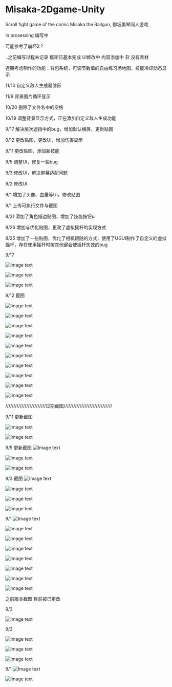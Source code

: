 # Misaka-2Dgame-Unity
Scroll fight game of the comic Misaka the Railgun, 御坂美琴同人游戏

In prosessing
编写中

可能参考了崩坏2？

..之前编写过程未记录
框架已基本完成
UI修改中
内容添加中
丑
没有素材

近期考虑制作的功能：背包系统，可调节数值的自由练习场地图，技能冷却动态显示

11/10
自定义敌人生成器雏形

11/9
背景图片循环显示

10/20
删除了文件名中的空格

10/19
调整背景显示方式，正在添加自定义敌人生成功能

9/17
解决层次遮挡中的bug，增加默认横屏，更新贴图

9/12
更改贴图，更改UI，增加伤害显示

9/11
更改贴图，添加新技能

9/5
调整UI，修复一些bug

9/3
修改UI，解决屏幕适配问题

9/2
修改UI

9/1
增加了头像、血量等UI，修改贴图

9/1
上传可执行文件与截图

8/31
添加了角色描边贴图，增加了技能按钮ui

8/26
增加与优化贴图，更改了虚拟摇杆的实现方式

8/25
增加了一些贴图，优化了相机跟随的方式，使用了UGUI制作了自定义的虚拟摇杆，存在使用摇杆时按其他键会使摇杆失效的bug



9/17

![Image text](https://github.com/voidarea97/Misaka-2Dgame-Unity/blob/master/%E8%BF%90%E8%A1%8C%E6%88%AA%E5%9B%BE/180917.1.png)

![Image text](https://github.com/voidarea97/Misaka-2Dgame-Unity/blob/master/%E8%BF%90%E8%A1%8C%E6%88%AA%E5%9B%BE/180917.2.png)

![Image text](https://github.com/voidarea97/Misaka-2Dgame-Unity/blob/master/%E8%BF%90%E8%A1%8C%E6%88%AA%E5%9B%BE/180917.3.png)

9/12 截图


![Image text](https://github.com/voidarea97/Misaka-2Dgame-Unity/blob/master/%E8%BF%90%E8%A1%8C%E6%88%AA%E5%9B%BE/180912.1.png)

![Image text](https://github.com/voidarea97/Misaka-2Dgame-Unity/blob/master/%E8%BF%90%E8%A1%8C%E6%88%AA%E5%9B%BE/180912.2.png)

![Image text](https://github.com/voidarea97/Misaka-2Dgame-Unity/blob/master/%E8%BF%90%E8%A1%8C%E6%88%AA%E5%9B%BE/180912.3.png)

![Image text](https://github.com/voidarea97/Misaka-2Dgame-Unity/blob/master/%E8%BF%90%E8%A1%8C%E6%88%AA%E5%9B%BE/180912.4.png)

![Image text](https://github.com/voidarea97/Misaka-2Dgame-Unity/blob/master/%E8%BF%90%E8%A1%8C%E6%88%AA%E5%9B%BE/180912.5.png)

![Image text](https://github.com/voidarea97/Misaka-2Dgame-Unity/blob/master/%E8%BF%90%E8%A1%8C%E6%88%AA%E5%9B%BE/180912.6.png)

![Image text](https://github.com/voidarea97/Misaka-2Dgame-Unity/blob/master/%E8%BF%90%E8%A1%8C%E6%88%AA%E5%9B%BE/180912.7.png)



![Image text](https://github.com/voidarea97/Misaka-2Dgame-Unity/blob/master/%E8%BF%90%E8%A1%8C%E6%88%AA%E5%9B%BE/180911.1.png)

![Image text](https://github.com/voidarea97/Misaka-2Dgame-Unity/blob/master/%E8%BF%90%E8%A1%8C%E6%88%AA%E5%9B%BE/180903.2.png)

![Image text](https://github.com/voidarea97/Misaka-2Dgame-Unity/blob/master/%E8%BF%90%E8%A1%8C%E6%88%AA%E5%9B%BE/180903.3.png)



/////////////////////////过期截图//////////////////////////////


9/11 更新截图

![Image text](https://github.com/voidarea97/Misaka-2Dgame-Unity/blob/master/%E8%BF%90%E8%A1%8C%E6%88%AA%E5%9B%BE/180911.2.png)

![Image text](https://github.com/voidarea97/Misaka-2Dgame-Unity/blob/master/%E8%BF%90%E8%A1%8C%E6%88%AA%E5%9B%BE/180911.3.png)



9/5 更新截图
![Image text](https://github.com/voidarea97/Misaka-2Dgame-Unity/blob/master/%E8%BF%90%E8%A1%8C%E6%88%AA%E5%9B%BE/180905.1.png)

![Image text](https://github.com/voidarea97/Misaka-2Dgame-Unity/blob/master/%E8%BF%90%E8%A1%8C%E6%88%AA%E5%9B%BE/180905.2.png)

![Image text](https://github.com/voidarea97/Misaka-2Dgame-Unity/blob/master/%E8%BF%90%E8%A1%8C%E6%88%AA%E5%9B%BE/180905.3.png)


9/3 截图
![Image text](https://github.com/voidarea97/Misaka-2Dgame-Unity/blob/master/%E8%BF%90%E8%A1%8C%E6%88%AA%E5%9B%BE/180903.1.png)

![Image text](https://github.com/voidarea97/Misaka-2Dgame-Unity/blob/master/%E8%BF%90%E8%A1%8C%E6%88%AA%E5%9B%BE/180903.2.png)

![Image text](https://github.com/voidarea97/Misaka-2Dgame-Unity/blob/master/%E8%BF%90%E8%A1%8C%E6%88%AA%E5%9B%BE/180903.4.png)

![Image text](https://github.com/voidarea97/Misaka-2Dgame-Unity/blob/master/%E8%BF%90%E8%A1%8C%E6%88%AA%E5%9B%BE/180903.5.png)


9/1
![Image text](https://github.com/voidarea97/Misaka-2Dgame-Unity/blob/master/%E8%BF%90%E8%A1%8C%E6%88%AA%E5%9B%BE/3.png)

![Image text](https://github.com/voidarea97/Misaka-2Dgame-Unity/blob/master/%E8%BF%90%E8%A1%8C%E6%88%AA%E5%9B%BE/4.png)

![Image text](https://github.com/voidarea97/Misaka-2Dgame-Unity/blob/master/%E8%BF%90%E8%A1%8C%E6%88%AA%E5%9B%BE/5.png)

![Image text](https://github.com/voidarea97/Misaka-2Dgame-Unity/blob/master/%E8%BF%90%E8%A1%8C%E6%88%AA%E5%9B%BE/6.png)

![Image text](https://github.com/voidarea97/Misaka-2Dgame-Unity/blob/master/%E8%BF%90%E8%A1%8C%E6%88%AA%E5%9B%BE/6.1.png)

![Image text](https://github.com/voidarea97/Misaka-2Dgame-Unity/blob/master/%E8%BF%90%E8%A1%8C%E6%88%AA%E5%9B%BE/7.png)


![Image text](https://github.com/voidarea97/Misaka-2Dgame-Unity/blob/master/%E8%BF%90%E8%A1%8C%E6%88%AA%E5%9B%BE/9.png)

![Image text](https://github.com/voidarea97/Misaka-2Dgame-Unity/blob/master/%E8%BF%90%E8%A1%8C%E6%88%AA%E5%9B%BE/10.png)











之前版本截图
目前被已更改




9/3

![Image text](https://github.com/voidarea97/Misaka-2Dgame-Unity/blob/master/%E8%BF%90%E8%A1%8C%E6%88%AA%E5%9B%BE/180903.3.png)

9/2

![Image text](https://github.com/voidarea97/Misaka-2Dgame-Unity/blob/master/%E8%BF%90%E8%A1%8C%E6%88%AA%E5%9B%BE/11.png)

![Image text](https://github.com/voidarea97/Misaka-2Dgame-Unity/blob/master/%E8%BF%90%E8%A1%8C%E6%88%AA%E5%9B%BE/12.png)

![Image text](https://github.com/voidarea97/Misaka-2Dgame-Unity/blob/master/%E8%BF%90%E8%A1%8C%E6%88%AA%E5%9B%BE/8.png)

9/1 
![Image text](https://github.com/voidarea97/Misaka-2Dgame-Unity/blob/master/%E8%BF%90%E8%A1%8C%E6%88%AA%E5%9B%BE/1.png)

![Image text](https://github.com/voidarea97/Misaka-2Dgame-Unity/blob/master/%E8%BF%90%E8%A1%8C%E6%88%AA%E5%9B%BE/2.png)

